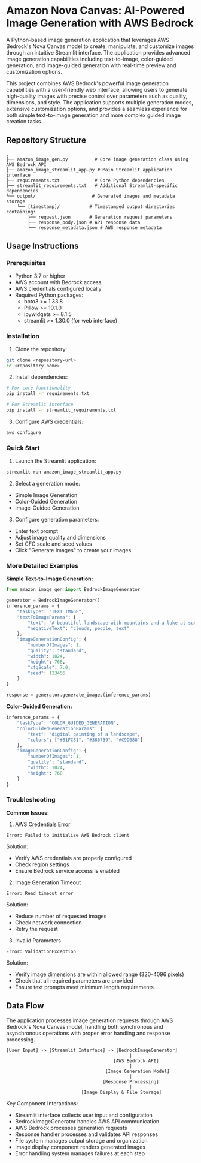 # Amazon Nova Canvas: AI-Powered Image Generation with AWS Bedrock

A Python-based image generation application that leverages AWS Bedrock's Nova Canvas model to create, manipulate, and customize images through an intuitive Streamlit interface. The application provides advanced image generation capabilities including text-to-image, color-guided generation, and image-guided generation with real-time preview and customization options.

This project combines AWS Bedrock's powerful image generation capabilities with a user-friendly web interface, allowing users to generate high-quality images with precise control over parameters such as quality, dimensions, and style. The application supports multiple generation modes, extensive customization options, and provides a seamless experience for both simple text-to-image generation and more complex guided image creation tasks.

## Repository Structure
```
.
├── amazon_image_gen.py          # Core image generation class using AWS Bedrock API
├── amazon_image_streamlit_app.py # Main Streamlit application interface
├── requirements.txt             # Core Python dependencies
├── streamlit_requirements.txt   # Additional Streamlit-specific dependencies
└── output/                     # Generated images and metadata storage
    └── [timestamp]/           # Timestamped output directories containing:
        ├── request.json       # Generation request parameters
        ├── response_body.json # API response data
        └── response_metadata.json # AWS response metadata
```

## Usage Instructions
### Prerequisites
- Python 3.7 or higher
- AWS account with Bedrock access
- AWS credentials configured locally
- Required Python packages:
  - boto3 >= 1.33.8
  - Pillow >= 10.1.0
  - ipywidgets >= 8.1.5
  - streamlit >= 1.30.0 (for web interface)

### Installation
1. Clone the repository:
```bash
git clone <repository-url>
cd <repository-name>
```

2. Install dependencies:
```bash
# For core functionality
pip install -r requirements.txt

# For Streamlit interface
pip install -r streamlit_requirements.txt
```

3. Configure AWS credentials:
```bash
aws configure
```

### Quick Start
1. Launch the Streamlit application:
```bash
streamlit run amazon_image_streamlit_app.py
```

2. Select a generation mode:
- Simple Image Generation
- Color-Guided Generation
- Image-Guided Generation

3. Configure generation parameters:
- Enter text prompt
- Adjust image quality and dimensions
- Set CFG scale and seed values
- Click "Generate Images" to create your images

### More Detailed Examples

**Simple Text-to-Image Generation:**
```python
from amazon_image_gen import BedrockImageGenerator

generator = BedrockImageGenerator()
inference_params = {
    "taskType": "TEXT_IMAGE",
    "textToImageParams": {
        "text": "A beautiful landscape with mountains and a lake at sunset",
        "negativeText": "clouds, people, text"
    },
    "imageGenerationConfig": {
        "numberOfImages": 1,
        "quality": "standard",
        "width": 1024,
        "height": 768,
        "cfgScale": 7.0,
        "seed": 123456
    }
}

response = generator.generate_images(inference_params)
```

**Color-Guided Generation:**
```python
inference_params = {
    "taskType": "COLOR_GUIDED_GENERATION",
    "colorGuidedGenerationParams": {
        "text": "digital painting of a landscape",
        "colors": ["#81FC81", "#386739", "#C9D688"]
    },
    "imageGenerationConfig": {
        "numberOfImages": 1,
        "quality": "standard",
        "width": 1024,
        "height": 768
    }
}
```

### Troubleshooting

**Common Issues:**

1. AWS Credentials Error
```
Error: Failed to initialize AWS Bedrock client
```
Solution:
- Verify AWS credentials are properly configured
- Check region settings
- Ensure Bedrock service access is enabled

2. Image Generation Timeout
```
Error: Read timeout error
```
Solution:
- Reduce number of requested images
- Check network connection
- Retry the request

3. Invalid Parameters
```
Error: ValidationException
```
Solution:
- Verify image dimensions are within allowed range (320-4096 pixels)
- Check that all required parameters are provided
- Ensure text prompts meet minimum length requirements

## Data Flow
The application processes image generation requests through AWS Bedrock's Nova Canvas model, handling both synchronous and asynchronous operations with proper error handling and response processing.

```ascii
[User Input] -> [Streamlit Interface] -> [BedrockImageGenerator]
                                              |
                                        [AWS Bedrock API]
                                              |
                                     [Image Generation Model]
                                              |
                                    [Response Processing]
                                              |
                            [Image Display & File Storage]
```

Key Component Interactions:
- Streamlit interface collects user input and configuration
- BedrockImageGenerator handles AWS API communication
- AWS Bedrock processes generation requests
- Response handler processes and validates API responses
- File system manages output storage and organization
- Image display component renders generated images
- Error handling system manages failures at each step